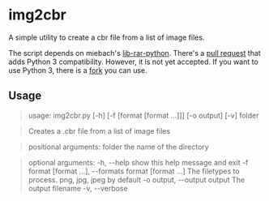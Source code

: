 img2cbr
=======

A simple utility to create a cbr file from a list of image files.

The script depends on miebach's [lib-rar-python](https://github.com/miebach/lib-rar-python). There's a [pull request](https://github.com/miebach/lib-rar-python/pull/3) that adds Python 3 compatibility. However, it is not yet accepted. If you want to use Python 3, there is a [fork](https://github.com/Alternhuman/lib-rar-python) you can use.

Usage
-----

> usage: img2cbr.py [-h] [-f [format [format ...]]] [-o output] [-v] folder

> Creates a .cbr file from a list of image files

> positional arguments:
>   folder                the name of the directory

> optional arguments:
>   -h, --help            show this help message and exit
>   -f format [format ...], --formats format [format ...]
>                         The filetypes to process. png, jpg, jpeg by default
>   -o output, --output output
>                         The output filename
>  -v, --verbose